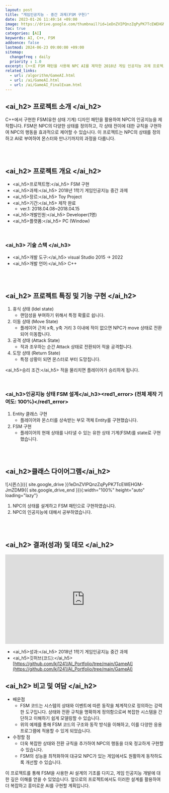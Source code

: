 ```yaml
---
layout: post
title: "게임인공지능 - 중간 과제(FSM 구현)"
date: 2023-01-26 11:49:14 +09:00
image: https://drive.google.com/thumbnail?id=1eDnZVIPQnzZqPyPK7TcEWEHGM-JmZDM9
toc: true
categories: [AI]
keywords: AI, C++, FSM
addsence: false
lastmod: 2024-06-23 09:00:00 +09:00
sitemap:
  changefreq : daily
  priority : 1.0
excerpt: C++로 FSM 패턴을 사용해 NPC AI를 제작한 2018년 게임 인공지능 과제 프로젝트입니다.
related_links:
  - url: /algorithm/GameAI.html
  - url: /ai/GameAI.html
  - url: /ai/GameAI_FinalExam.html
---
```


## <ai_h2> 프로젝트 소개 </ai_h2>

C++에서 구현한 FSM(유한 상태 기계) 디자인 패턴을 활용하여 NPC의 인공지능을 제작합니다. FSM은 NPC의 다양한 상태를 정의하고, 각 상태 전이에 대한 규칙을 구현하여 NPC의 행동을 효과적으로 제어할 수 있습니다. 이 프로젝트는 NPC의 상태를 정의하고 AI로 부여하여 몬스터와 만나기까지의 과정을 다룹니다.

<br>
<br>

## <ai_h2> 프로젝트 개요 </ai_h2>

- <span><ai_h5>프로젝트명:</ai_h5> FSM 구현</span>
- <span><ai_h5>과제:</ai_h5> 2018년 1학기 게임인공지능 중간 과제</span>
- <span><ai_h5>장르:</ai_h5> Toy Project</span>
- <span><ai_h5>기간:</ai_h5> 제작 완료</span>
    - ver.1: 2018.04.08~2018.04.15
- <span><ai_h5>개발인원:</ai_h5> Developer(1명)</span>
- <span><ai_h5>플랫폼:</ai_h5> PC (Window)</span>

<br>

### <ai_h3> 기술 스택 </ai_h3>

- <span><ai_h5>개발 도구:</ai_h5> visual Studio 2015 → 2022  </span>
- <span><ai_h5>개발 언어:</ai_h5> C++  </span>


<br>
<br>

## <ai_h2> 프로젝트 특징 및 기능 구현 </ai_h2>

1. 휴식 상태 (Idel state)
    - 랜덤성을 부여하기 위해서 특정 확률로 쉽니다.
2. 이동 상태 (Move State)
    - 플레이어 근처 x축, y축 거리 3 이내에 적이 없으면 NPC가 move 상태로 전환되어 이동합니다.
3. 공격 상태 (Attack State)
    - 적과 조우하는 순간 Attack 상태로 전환되어 적을 공격합니다.
4. 도망 상태 (Return State)
    - 특정 상황이 되면 몬스터로 부터 도망칩니다.

<span><ai_h5>승리 조건:</ai_h5> 적을 물리치면 플레이어가 승리하게 됩니다.</span>


<br>

### <ai_h3>인공지능 상태 FSM 설계</ai_h3><red1_error> (전체 제작 기여도: 100%)</red1_error>

1. Entity 클래스 구현
    - 플레이어와 몬스터를 상속받는 부모 객체 Entity를 구현했습니다.
2. FSM 구현
    - 플레이어의 현재 상태를 나타낼 수 있는 유한 상태 기계(FSM)를 state로 구현했습니다.

<br>
<br>

## <ai_h2>클래스 다이어그램</ai_h2>

![시퀸스]({{ site.google_drive }}1eDnZVIPQnzZqPyPK7TcEWEHGM-JmZDM9{{ site.google_drive_end }}){:width="100%" height="auto" loading="lazy"}

1. NPC의 상태를 설계하고 FSM 패턴으로 구현하였습니다.
2. NPC의 인공지능에 대해서 공부하였습니다.


<br>
<br>

## <ai_h2> 결과(성과) 및 데모 </ai_h2>

<iframe width="100%" style="aspect-ratio:16/9" src="https://www.youtube.com/embed/2FgzgUDakqI" title="FSM(C++ 콘솔)" frameborder="0" allow="accelerometer; autoplay; clipboard-write; encrypted-media; gyroscope; picture-in-picture; web-share" allowfullscreen></iframe>

- <span><ai_h5>성과:</ai_h5> 2018년 1학기 게임인공지능 중간 과제 </span>
- <span><ai_h5>깃허브(코드):</ai_h5> [https://github.com/kj1241/AI_Portfolio/tree/main/GameAI](https://github.com/kj1241/AI_Portfolio/tree/main/GameAI)</span>

## <ai_h2> 비고 및 여담 </ai_h2>

- 배운점
    - FSM 코드는 시스템의 상태와 이벤트에 따른 동작을 체계적으로 정의하는 강력한 도구입니다. 상태와 전환 규칙을 명확하게 정의함으로써 복잡한 시스템을 간단하고 이해하기 쉽게 모델링할 수 있습니다.
    - 위의 예제를 통해 FSM 코드의 구조와 동작 방식을 이해하고, 이를 다양한 응용 프로그램에 적용할 수 있게 되었습니다.
- 수정할 점
    - 더욱 복잡한 상태와 전환 규칙을 추가하여 NPC의 행동을 더욱 정교하게 구현할 수 있습니다.
    - FSM의 성능을 최적화하여 대규모 NPC가 있는 게임에서도 원활하게 동작하도록 개선할 수 있습니다.

이 프로젝트를 통해 FSM을 사용한 AI 설계의 기초를 다지고, 게임 인공지능 개발에 대한 깊은 이해를 얻을 수 있었습니다. 앞으로의 프로젝트에서도 이러한 설계를 활용하여 더 복잡하고 흥미로운 AI를 구현할 계획입니다.